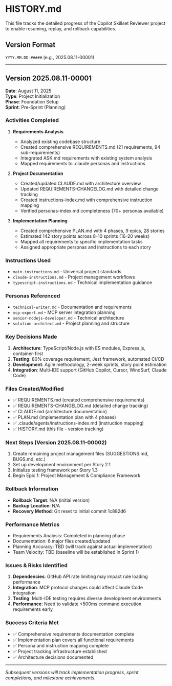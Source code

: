 # HISTORY.md

This file tracks the detailed progress of the Copilot Skillset Reviewer project to enable resuming, replay, and rollback capabilities.

## Version Format
`YYYY.MM.DD-#####` (e.g., 2025.08.11-00001)

---

## Version 2025.08.11-00001

**Date**: August 11, 2025  
**Type**: Project Initialization  
**Phase**: Foundation Setup  
**Sprint**: Pre-Sprint (Planning)  

### Activities Completed
1. **Requirements Analysis**
   - Analyzed existing codebase structure
   - Created comprehensive REQUIREMENTS.md (21 requirements, 94 sub-requirements)
   - Integrated ASK.md requirements with existing system analysis
   - Mapped requirements to .claude personas and instructions

2. **Project Documentation**
   - Created/updated CLAUDE.md with architecture overview
   - Updated REQUIREMENTS-CHANGELOG.md with detailed change tracking
   - Created instructions-index.md with comprehensive instruction mapping
   - Verified personas-index.md completeness (70+ personas available)

3. **Implementation Planning**
   - Created comprehensive PLAN.md with 4 phases, 9 epics, 28 stories
   - Estimated 142 story points across 8-10 sprints (16-20 weeks)
   - Mapped all requirements to specific implementation tasks
   - Assigned appropriate personas and instructions to each story

### Instructions Used
- `main.instructions.md` - Universal project standards
- `claude-instructions.md` - Project management workflows
- `typescript-instructions.md` - Technical implementation guidance

### Personas Referenced
- `technical-writer.md` - Documentation and requirements
- `mcp-expert.md` - MCP server integration planning
- `senior-nodejs-developer.md` - Technical architecture
- `solution-architect.md` - Project planning and structure

### Key Decisions Made
1. **Architecture**: TypeScript/Node.js with ES modules, Express.js, container-first
2. **Testing**: 80% coverage requirement, Jest framework, automated CI/CD
3. **Development**: Agile methodology, 2-week sprints, story point estimation
4. **Integration**: Multi-IDE support (GitHub Copilot, Cursor, WindSurf, Claude Code)

### Files Created/Modified
- ✅ REQUIREMENTS.md (created comprehensive requirements)
- ✅ REQUIREMENTS-CHANGELOG.md (detailed change tracking)
- ✅ CLAUDE.md (architecture documentation)  
- ✅ PLAN.md (implementation plan with 4 phases)
- ✅ .claude/agents/instructions-index.md (instruction mapping)
- ✅ HISTORY.md (this file - version tracking)

### Next Steps (Version 2025.08.11-00002)
1. Create remaining project management files (SUGGESTIONS.md, BUGS.md, etc.)
2. Set up development environment per Story 2.1
3. Initialize testing framework per Story 1.3
4. Begin Epic 1: Project Management & Compliance Framework

### Rollback Information
- **Rollback Target**: N/A (initial version)
- **Backup Location**: N/A
- **Recovery Method**: Git reset to initial commit 1c882d6

### Performance Metrics
- Requirements Analysis: Completed in planning phase
- Documentation: 6 major files created/updated
- Planning Accuracy: TBD (will track against actual implementation)
- Team Velocity: TBD (baseline will be established in Sprint 1)

### Issues & Risks Identified
1. **Dependencies**: GitHub API rate limiting may impact rule loading performance
2. **Integration**: MCP protocol changes could affect Claude Code integration
3. **Testing**: Multi-IDE testing requires diverse development environments
4. **Performance**: Need to validate <500ms command execution requirements early

### Success Criteria Met
- ✅ Comprehensive requirements documentation complete
- ✅ Implementation plan covers all functional requirements
- ✅ Persona and instruction mapping complete
- ✅ Project tracking infrastructure established
- ✅ Architecture decisions documented

---

*Subsequent versions will track implementation progress, sprint completions, and milestone achievements.*